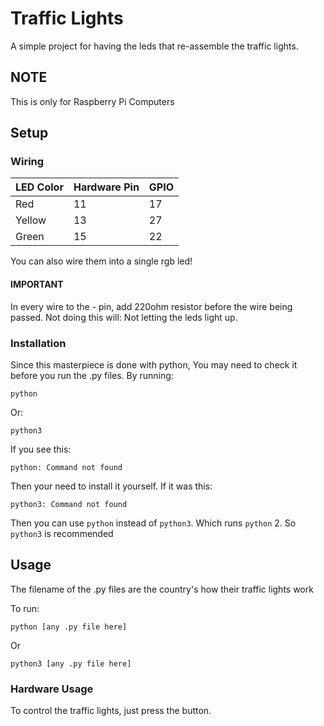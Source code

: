# Traffic Lights
A simple project for having the leds that re-assemble the traffic lights.

## NOTE
This is only for Raspberry Pi Computers

## Setup

### Wiring


| LED Color | Hardware Pin | GPIO |
|-----------|--------------|------|
| Red       | 11           | 17   |
| Yellow    | 13           | 27   |
| Green     | 15           | 22   |

You can also wire them into a single rgb led!

#### IMPORTANT

In every wire to the - pin, add 220ohm resistor before the wire being passed.
Not doing this will:
Not letting the leds light up.

### Installation

Since this masterpiece is done with python, You may need to check it before you run the .py files.
By running:
```
python
```
Or:
```
python3
```
If you see this:
```
python: Command not found
```
Then your need to install it yourself.
If it was this:
```
python3: Command not found
```
Then you can use `python` instead of `python3`. Which runs `python` 2.
So `python3` is recommended

## Usage

The filename of the .py files are the country's how their traffic lights work

To run:
```
python [any .py file here]
```
Or
```
python3 [any .py file here]
```

### Hardware Usage

To control the traffic lights, just press the button.
